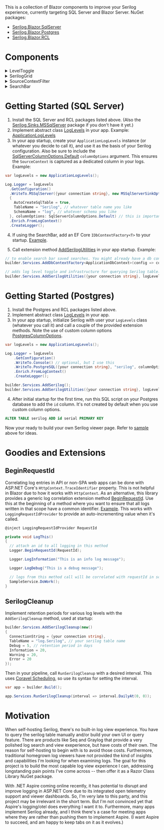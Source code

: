 This is a collection of Blazor components to improve your Serilog experience, currently targeting SQL Server and Blazor Server. NuGet packages:

- [Serilog.Blazor.SqlServer](https://www.nuget.org/packages/Serilog.Blazor.SqlServer)
- [Serilog.Blazor.Postgres](https://www.nuget.org/packages/Serilog.Blazor.Postgres)
- [Serilog.Blazor.RCL](https://www.nuget.org/packages/Serilog.Blazor.RCL)

# Components

<details>
  <summary>LevelToggle</summary>
  
  Use this to change log levels at runtime in your app for whatever namespaces/source contexts you define. This is handy when you need to temporarily increase log detail in a specific area to troubleshoot a production issue.

  ![image](https://github.com/user-attachments/assets/aa45b46f-0fe3-4814-ab36-f097ca1f9c5a)

  You define your own levels of course. Screenshot above is just a sample.

  Source: [LevelToggle](https://github.com/adamfoneil/SerilogBlazor/blob/master/SerilogBlazor.RCL/LevelToggle.razor)
  
  Example: [SampleApp](https://github.com/adamfoneil/SerilogBlazor/blob/f7d98814e280582c8d1ffbe32e5e4b5a1b0ab7b3/SampleApp/Components/Pages/Home.razor#L14)
  
</details>

<details>
  <summary>SerilogGrid</summary>

  Scrolling grid of log entries.

![image](https://github.com/user-attachments/assets/24655719-9ff2-473f-9745-87e4b1ebd8e5)

Expands to show exception detail and properties.

![image](https://github.com/user-attachments/assets/ece06237-93bd-4d41-b6e2-6ee503e217af)

Source: [SerilogGrid](https://github.com/adamfoneil/SerilogBlazor/blob/master/SerilogBlazor.RCL/SerilogGrid.razor)

Example: [SampleApp](https://github.com/adamfoneil/SerilogBlazor/blob/f7d98814e280582c8d1ffbe32e5e4b5a1b0ab7b3/SampleApp/Components/Pages/Home.razor#L19)

</details>

<details>
  <summary>SourceContextFilter</summary>

Zoom out to see total log entries by level and source context.

![image](https://github.com/user-attachments/assets/3163a2d9-77e3-4f1d-855a-36ffbb1a1427)

Source: [SourceContextFilter](https://github.com/adamfoneil/SerilogBlazor/blob/master/SerilogBlazor.RCL/SourceContextFilter.razor)

Example: [SampleApp](https://github.com/adamfoneil/SerilogBlazor/blob/f7d98814e280582c8d1ffbe32e5e4b5a1b0ab7b3/SampleApp/Components/Pages/Home.razor#L17)

</details>

<details>
  <summary>SearchBar</summary>

Search your logs with a variety of shortcuts. Save searches for easy reuse. Supported syntax:
- enclose text in square brackets to search the **source context** field.
- use a pound sign prefix to search the **request Id** property.
- use the @ sign prefix to search the log level, e.g. `@warn` or `@err` or `@info`
- use a minus sign prefix followed by number and duration unit, e.g. `-15m` for within 15 minutes or `-1d` for one day ago

![image](https://github.com/user-attachments/assets/d11a83e8-4e30-4dde-bf74-f468aff20528)

Source: [SearchBar](https://github.com/adamfoneil/SerilogBlazor/blob/master/SerilogBlazor.RCL/SearchBar.razor)

Example: [SampleApp](https://github.com/adamfoneil/SerilogBlazor/blob/f7d98814e280582c8d1ffbe32e5e4b5a1b0ab7b3/SampleApp/Components/Pages/Home.razor#L18)

This has a saved search feature that requires an EF Core DbContext implementing this interface [ISerilogSavedSearches](https://github.com/adamfoneil/SerilogBlazor/blob/master/SerilogBlazor.Abstractions/SavedSearches/ISerilogSavedSearches.cs).

After implementing this interface on your DbContext, add a migration to add the underlying table to your database.

</details>

# Getting Started (SQL Server)

1. Install the SQL Server and RCL packages listed above. (Also the [Serilog.Sinks.MSSqlServer](https://www.nuget.org/packages/Serilog.Sinks.MSSqlServer) package if you don't have it yet.)
2. Implement abstract class [LogLevels](https://github.com/adamfoneil/SerilogBlazor/blob/master/SerilogBlazor.Abstractions/LogLevels.cs) in your app. Example: [ApplicationLogLevels](https://github.com/adamfoneil/SerilogBlazor/blob/master/SampleApp/ApplicationLogLevels.cs)
3. In your app startup, create your `ApplicationLogLevels` instance (or whatever you decide to call it), and use it as the basis of your Serilog configuration. Also be sure to include the [SqlServerColumnOptions.Default](https://github.com/adamfoneil/SerilogBlazor/blob/master/SerilogBlazor.SqlServer/ColumnOptions.cs) `columnOptions` argument. This ensures the `SourceContext` is captured as a dedicated column in your logs. Example:

```csharp
var logLevels = new ApplicationLogLevels();

Log.Logger = logLevels
  .GetConfiguration()  
  .WriteTo.MSSqlServer({your connection string}, new MSSqlServerSinkOptions()
  {
    AutoCreateSqlTable = true,
    TableName = "Serilog", // whatever table name you like
    SchemaName = "log", // whatever schema you like
  }, columnOptions: SqlServerColumnOptions.Default) // this is important
  .Enrich.FromLogContext()
  .CreateLogger();
```
4. If using the SearchBar, add an EF Core `IDbContextFactory<T>` to your startup. [Example](https://github.com/adamfoneil/SerilogBlazor/blob/f7d98814e280582c8d1ffbe32e5e4b5a1b0ab7b3/SampleApp/Program.cs#L32).

4. Call extension method [AddSerilogUtilities](https://github.com/adamfoneil/SerilogBlazor/blob/f7d98814e280582c8d1ffbe32e5e4b5a1b0ab7b3/SerilogBlazor.SqlServer/StartupExtensions.cs#L12) in your app startup. Example:

```csharp
// to enable search bar saved searches. You might already have a db context being added somewhere, but it needs to be a factory specifically for this library. Lifetime doesn't matter. I use singleton here, but it can be scoped
builder.Services.AddDbContextFactory<ApplicationDbContext>(config => config.UseSqlServer({your connection string}), ServiceLifetime.Singleton);

// adds log level toggle and infrastructure for querying Serilog table. Use your serilog table name and schema. Also, chang ethe TimestampType according to how log entries are timestamped. I'm using Local in the example here
builder.Services.AddSerilogUtilities({your connection string}, logLevels, "log", "Serilog", TimestampType.Local);
``` 

# Getting Started (Postgres)
1. Install the Postgres and RCL packages listed above.
2. Implement abstract class [LogLevels](https://github.com/adamfoneil/SerilogBlazor/blob/master/SerilogBlazor.Abstractions/LogLevels.cs) in your app.
3. In your app startup, initialize Serilog with user your `LogLevels` class (whatever you call it) and call a couple of the provided extension methods. Note the use of custom column options [PostgresColumnOptions](https://github.com/adamfoneil/SerilogBlazor/blob/master/SerilogBlazor.Postgres/ColumnOptions.cs).

```csharp
var logLevels = new ApplicationLogLevels();

Log.Logger = logLevels
	.GetConfiguration()
	.WriteTo.Console() // optional, but I use this
	.WriteTo.PostgreSQL({your connection string}, "serilog", columnOptions: PostgresColumnOptions.Default, needAutoCreateTable: true)	
	.Enrich.FromLogContext()	
	.CreateLogger();

builder.Services.AddSerilog();
builder.Services.AddSerilogUtilities({your connection string}, logLevels, "public", "serilog", TimestampType.Utc);
```
4. After initial startup for the first time, run this SQL script on your Postgres database to add the `id` column. It's not created by default when you use custom column options.

```sql
ALTER TABLE serilog ADD id serial PRIMARY KEY
```

Now your ready to build your own Serilog viewer page. Refer to [sample](https://github.com/adamfoneil/SerilogBlazor/blob/master/SampleApp/Components/Pages/Home.razor) above for ideas.

# Goodies and Extensions

## BeginRequestId
Correlating log entries in API or non-SPA web apps can be done with ASP.NET Core's `HttpContext.TraceIdentifier` property. This is not helpful in Blazor due to how it works with `HttpContext`. As an alternative, this library provides a generic log correlation extension method [BeginRequestId](https://github.com/adamfoneil/SerilogBlazor/blob/728e242bc2d91bf10779831ba843587c0c2e4631/SerilogBlazor.Abstractions/LoggerExtensions.cs#L10). Use this at the beginning of a method where you want to ensure that all logs written in that scope have a common identifier. [Example](https://github.com/adamfoneil/SerilogBlazor/blob/728e242bc2d91bf10779831ba843587c0c2e4631/SampleApp/Components/Pages/Home.razor#L30). This works with `LoggingRequestIdProvider` to provide an auto-incrementing value when it's called.

```csharp
@inject LoggingRequestIdProvider RequestId

private void LogThis()
{
  // attach an id to all logging in this method
  Logger.BeginRequestId(RequestId);

  Logger.LogInformation("This is an info log message");

  Logger.LogDebug("This is a debug message");

  // logs from this method call will be correlated with requestId in scope here
  SampleService.DoWork();
}
```

## SerilogCleanup
Implement retention periods for various log levels with the `AddSerilogCleanup` method, used at startup:

```csharp
builder.Services.AddSerilogCleanup(new() 
{ 
  ConnectionString = {your connection string}, 
  TableName = "log.Serilog", // your serilog table name
  Debug = 5, // retention period in days
  Information = 20,
  Warning = 20,
  Error = 20
});
```

Then in your pipeline, call `RunSerilogCleanup` with a desired interval. This uses [Coravel Scheduling](https://docs.coravel.net/Scheduler/), so use its syntax for setting the interval.

```csharp
var app = builder.Build();

app.Services.RunSerilogCleanup(interval => interval.DailyAt(0, 0)); 
```

# Motivation

When self-hosting Serilog, there's no built-in log view experience. You have to query the serilog table manually and/or build your own UI or query feature. There are products like Seq and Graylog that provide a very polished log search and view exeperience, but have costs of their own. The reason for self-hosting to begin with is to avoid those costs. Furthermore, traditional homegrown log viewers have not provided the kind of insights and capabilities I'm looking for when examining logs. The goal for this project is to build the most capable log view experience I can, addressing longstanding pain points I've come across -- then offer it as a Razor Class Library NuGet package. 

With .NET Aspire coming online recently, it has potential to disrupt and improve logging in ASP.NET Core due to its integrated open telemetry support and viewer dashboards. So, I'm very late to this party, and this project may be irrelevant in the short term. But I'm not convinced yet that Aspire's logging/otel does everything I want it to. Furthermore, many apps implement Serilog already, and I think there's a case for meeting apps where they are rather than pushing them to implement Aspire. (I want Aspire to succeed, and am happy to keep tabs on it as it evolves.)
